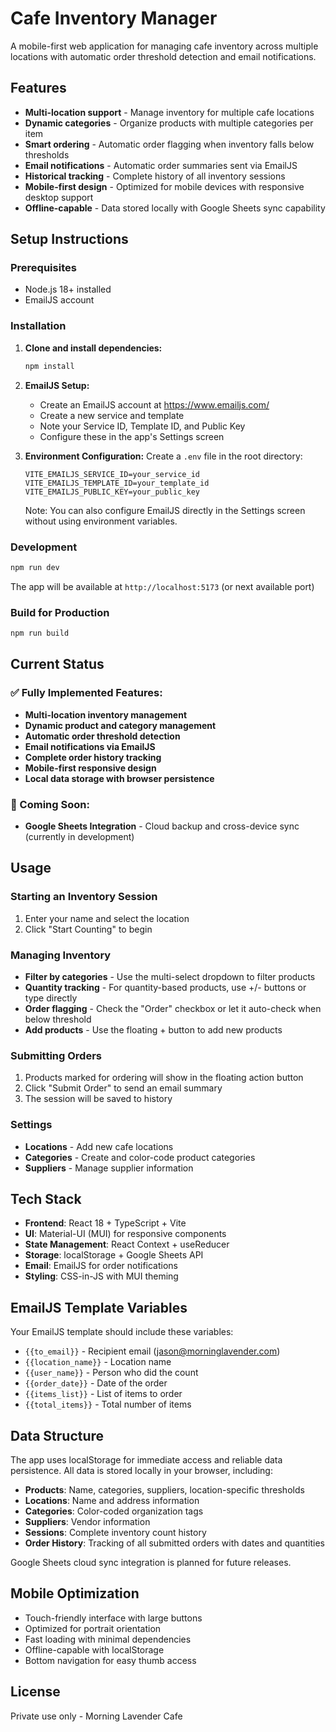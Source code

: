 # Cafe Inventory Manager

A mobile-first web application for managing cafe inventory across multiple locations with automatic order threshold detection and email notifications.

## Features

- **Multi-location support** - Manage inventory for multiple cafe locations
- **Dynamic categories** - Organize products with multiple categories per item
- **Smart ordering** - Automatic order flagging when inventory falls below thresholds
- **Email notifications** - Automatic order summaries sent via EmailJS
- **Historical tracking** - Complete history of all inventory sessions
- **Mobile-first design** - Optimized for mobile devices with responsive desktop support
- **Offline-capable** - Data stored locally with Google Sheets sync capability

## Setup Instructions

### Prerequisites

- Node.js 18+ installed
- EmailJS account

### Installation

1. **Clone and install dependencies:**
   ```bash
   npm install
   ```

2. **EmailJS Setup:**
   - Create an EmailJS account at https://www.emailjs.com/
   - Create a new service and template
   - Note your Service ID, Template ID, and Public Key
   - Configure these in the app's Settings screen

3. **Environment Configuration:**
   Create a `.env` file in the root directory:
   ```
   VITE_EMAILJS_SERVICE_ID=your_service_id
   VITE_EMAILJS_TEMPLATE_ID=your_template_id
   VITE_EMAILJS_PUBLIC_KEY=your_public_key
   ```

   Note: You can also configure EmailJS directly in the Settings screen without using environment variables.

### Development

```bash
npm run dev
```

The app will be available at `http://localhost:5173` (or next available port)

### Build for Production

```bash
npm run build
```

## Current Status

### ✅ Fully Implemented Features:
- **Multi-location inventory management**
- **Dynamic product and category management**
- **Automatic order threshold detection**
- **Email notifications via EmailJS**
- **Complete order history tracking**
- **Mobile-first responsive design**
- **Local data storage with browser persistence**

### 🚧 Coming Soon:
- **Google Sheets Integration** - Cloud backup and cross-device sync (currently in development)

## Usage

### Starting an Inventory Session

1. Enter your name and select the location
2. Click "Start Counting" to begin

### Managing Inventory

- **Filter by categories** - Use the multi-select dropdown to filter products
- **Quantity tracking** - For quantity-based products, use +/- buttons or type directly
- **Order flagging** - Check the "Order" checkbox or let it auto-check when below threshold
- **Add products** - Use the floating + button to add new products

### Submitting Orders

1. Products marked for ordering will show in the floating action button
2. Click "Submit Order" to send an email summary
3. The session will be saved to history

### Settings

- **Locations** - Add new cafe locations
- **Categories** - Create and color-code product categories
- **Suppliers** - Manage supplier information

## Tech Stack

- **Frontend**: React 18 + TypeScript + Vite
- **UI**: Material-UI (MUI) for responsive components
- **State Management**: React Context + useReducer
- **Storage**: localStorage + Google Sheets API
- **Email**: EmailJS for order notifications
- **Styling**: CSS-in-JS with MUI theming

## EmailJS Template Variables

Your EmailJS template should include these variables:
- `{{to_email}}` - Recipient email (jason@morninglavender.com)
- `{{location_name}}` - Location name
- `{{user_name}}` - Person who did the count
- `{{order_date}}` - Date of the order
- `{{items_list}}` - List of items to order
- `{{total_items}}` - Total number of items

## Data Structure

The app uses localStorage for immediate access and reliable data persistence. All data is stored locally in your browser, including:

- **Products**: Name, categories, suppliers, location-specific thresholds
- **Locations**: Name and address information  
- **Categories**: Color-coded organization tags
- **Suppliers**: Vendor information
- **Sessions**: Complete inventory count history
- **Order History**: Tracking of all submitted orders with dates and quantities

Google Sheets cloud sync integration is planned for future releases.

## Mobile Optimization

- Touch-friendly interface with large buttons
- Optimized for portrait orientation
- Fast loading with minimal dependencies
- Offline-capable with localStorage
- Bottom navigation for easy thumb access

## License

Private use only - Morning Lavender Cafe
